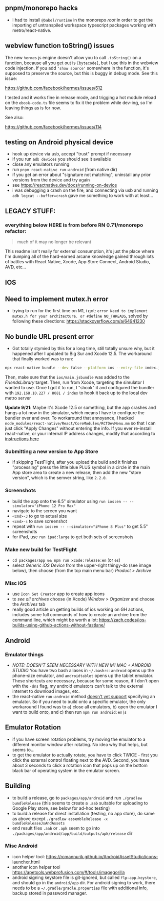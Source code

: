 ## pnpm/monorepo hacks

- I had to install `@babel/runtime` in the monorepo _root_ in order to get the importing
  of untranspiled workspace typescript packages working with metro/react-native.

## webview function toString() issues

The new `hermes` js engine doesn't allow you to call `.toString()` on a function, because
all you get out is `[bytecode]`, but I use this in the webview code injection. If you add
`'show source'` somewhere in the function, it's supposed to preserve the source, but this
is buggy in debug mode. See this issue:

https://github.com/facebook/hermes/issues/612

I tested and it works fine in release mode, and trigging a hot module reload on the
`ebook-code.ts` file seems to fix it the problem while dev-ing, so I'm leaving things as
is for now.

See also:

https://github.com/facebook/hermes/issues/114

## testing on Android physical device

- hook up device via usb, accept "trust" prompt if necessary
- if you run `adb devices` you should see it available
- close any emulators running
- run `pnpm react-native run-android` (from native dir)
- if you get an error about "signature not matching", uninstall any prior versions from
  the device and try again
- see https://reactnative.dev/docs/running-on-device
- i was debugging a crash on the fire, and connecting via usb and running
  `adb logcat --buffer=crash` gave me something to work with at least...

## LEGACY STUFF:

### everything below HERE is from before RN 0.71/monorepo refactor:

> much of it may no longer be relevant

This readme isn't really for external consumption, it's just the place where I'm dumping
all of the hard-earned arcane knowledge gained through lots of battles with React Native,
Xcode, App Store Connect, Android Studio, AVD, etc...

## IOS

## Need to implement mutex.h error

- trying to run for the first time on M1, i got:
  `error Need to implement mutex.h for your architecture, or #define NO_THREADS`, solved
  by following these directions: https://stackoverflow.com/a/64941230

## No bundle URL present error

- Got totally stymied by this for a long time, still totally unsure why, but it happened
  after I updated to Big Sur and Xcode 12.5. The workaround that finally worked was to
  run:

```bash
npx react-native bundle --dev false --platform ios --entry-file index.js --bundle-output ios/main.jsbundle --assets-dest ./ios
```

Then, make sure that the `ios/main.jsbundle` was added to the _FriendsLibrary_ target.
Then, run from Xcode, targeting the simulator I wanted to use. Once I got it to run, I
"shook" it and configured the bundler with `192.168.10.227 / 8081 / index` to hook it back
up to the local dev metro server

**Update 9/21**: Maybe it's Xcode 12.5 or something, but the app crashes and hangs a lot
now in the simulator, which means I have to configure the bundler over and over. To
workaround that annoyance, I hacked
`node_modules/react-native/React/CoreModules/RCTDevMenu.mm` so that I can just click
"Apply Changes" without entering the info. If you ever re-install react-native, or your
internal IP address changes, modify that according to
[instructions here](https://gist.github.com/jaredh159/01cdf2388636b40e7bd7b0cb757f6929)

### Submitting a new version to App Store

- if skipping TestFlight, after you upload the build and it finishes "processing" press
  the little blue PLUS symbol in a circle in the main App store area to create a new
  release, then add the new "store version", which is the semver string, like `2.2.0`.

### Screenshots

- build the app onto the 6.5" simulator using
  `run ios:en -- --simulator="iPhone 12 Pro Max"`
- navigate to the screen you want
- `<cmd>-3` to go to actual size
- `<cmd>-s` to save screenshot
- repeat with `run ios:en -- --simulator="iPhone 8 Plus"` to get 5.5" screenshots
- for iPad, use `run ipad:large` to get both sets of screenshots

### Make new build for TestFlight

- `cd packages/app && npm run xcode:release:en` (or `es`)
- select _Generic iOS Device_ from the upper-right thingy-do (see image below), then
  choose (from the top main menu bar) _Product > Archive_

### Misc iOS

- use `Icon Set Creator` app to create app icons
- to _see all archives_ choose (in Xcode) _Window > Organizer_ and choose the _Archives_
  tab
- really good article on getting builds of ios working on GH actions, includes some full
  commands of how to create an archive from the command line, which might be worth a lot:
  https://zach.codes/ios-builds-using-github-actions-without-fastlane/

## Android

### Emulator things

- _NOTE: DOESN'T SEEM NECESSARY WITH NEW M1 MAC + ANDROID STUDIO_ You have two bash
  aliases in `~/.bashrc`: `android` opens up the phone-size emulator, and `androidtablet`
  opens up the tablet emulator. These shortcuts are necessary, because for some reason, if
  I don't open with the `-dns` flag, my android emulators can't talk to the external
  internet to download images, etc.
- the react-native `run-android` method
  [doesn't yet support](https://github.com/react-native-community/cli/issues/1038)
  specifying an emulator. So if you need to build onto a specific emulator, the only
  workaround I found was to a) close all emulators, b) open the emulator I want to build
  onto, and c) then run `npm run android:en|s`

## Emulator Rotation

- if you have screen rotation problems, try moving the emulator to a different monitor
  window after rotating. No idea why that helps, but seems to...
- to get the emulator to actually rotate, you have to click TWICE - first you click the
  external control floating next to the AVD. Second, you have about 3 seconds to click a
  rotation icon that pops up on the bottom black bar of operating system in the emulator
  screen.

## Building

- to build a release, go to `packages/app/android` and run `./gradlew bundleRelease` (this
  seems to create a `.aab` suitable for uploading to Google Play store, see below for
  ad-hoc testing)
- to build a release for direct installation (testing, no app store), do same as above
  except `./gradlew assembleRelease -x bundleReleaseJsAndAssets`
- end result files `.aab` or `.apk` seem to go into
  `./packages/app/android/app/build/outputs/apk/release` dir

### Misc Android

- icon helper tool: https://romannurik.github.io/AndroidAssetStudio/icons-launcher.html
- another icon helper tool https://apetools.webprofusion.com/#/tools/imagegorilla
- android signing keystore file is git-ignored, but called `flp-app.keystore`, and should
  go in the `android/app` dir. For android signing to work, there needs to be a
  `~/.gradle/gradle.properties` file with additional info, backup stored in password
  manager.
